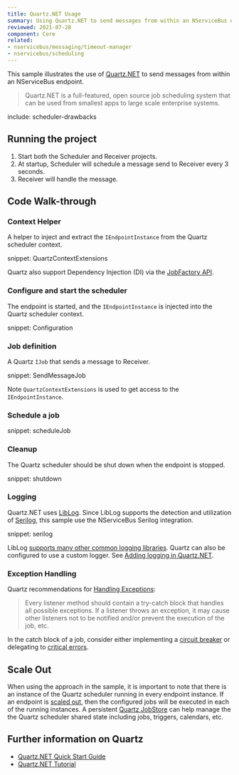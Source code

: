 ```yaml
---
title: Quartz.NET Usage
summary: Using Quartz.NET to send messages from within an NServiceBus endpoint.
reviewed: 2021-07-28
component: Core
related:
- nservicebus/messaging/timeout-manager
- nservicebus/scheduling
---
```


This sample illustrates the use of [Quartz.NET](https://www.quartz-scheduler.net/) to send messages from within an NServiceBus endpoint.

> Quartz.NET is a full-featured, open source job scheduling system that can be used from smallest apps to large scale enterprise systems.


include: scheduler-drawbacks


## Running the project

 1. Start both the Scheduler and Receiver projects.
 1. At startup, Scheduler will schedule a message send to Receiver every 3 seconds.
 1. Receiver will handle the message.


## Code Walk-through


### Context Helper

A helper to inject and extract the `IEndpointInstance` from the Quartz scheduler context.

snippet: QuartzContextExtensions

Quartz also support Dependency Injection (DI) via the [JobFactory API](https://www.quartz-scheduler.net/documentation/quartz-2.x/tutorial/miscellaneous-features.html).


### Configure and start the scheduler

The endpoint is started, and the `IEndpointInstance` is injected into the Quartz scheduler context.

snippet: Configuration


### Job definition

A Quartz `IJob` that sends a message to Receiver.

snippet: SendMessageJob

Note `QuartzContextExtensions` is used to get access to the `IEndpointInstance`.


### Schedule a job

snippet: scheduleJob


### Cleanup

The Quartz scheduler should be shut down when the endpoint is stopped.

snippet: shutdown


### Logging

Quartz.NET uses [LibLog](https://github.com/damianh/LibLog). Since LibLog supports the detection and utilization of [Serilog](https://serilog.net/), this sample use the NServiceBus Serilog integration.

snippet: serilog

LibLog [supports many other common logging libraries](https://github.com/damianh/LibLog/wiki#transparent-logging-support). Quartz can also be configured to use a custom logger. See [Adding logging in Quartz.NET](https://www.quartz-scheduler.net/documentation/quartz-3.x/quick-start.html#adding-logging).


### Exception Handling

Quartz recommendations for [Handling Exceptions](https://www.quartz-scheduler.net/documentation/best-practices.html#throwing-exceptions):

> Every listener method should contain a try-catch block that handles all possible exceptions. If a listener throws an exception, it may cause other listeners not to be notified and/or prevent the execution of the job, etc.

In the catch block of a job, consider either implementing a [circuit breaker](https://en.wikipedia.org/wiki/Circuit_breaker_design_pattern) or delegating to [critical errors](/nservicebus/hosting/critical-errors.md).


## Scale Out

When using the approach in the sample, it is important to note that there is an instance of the Quartz scheduler running in every endpoint instance. If an endpoint is [scaled out](/nservicebus/scaling.md), then the configured jobs will be executed in each of the running instances. A persistent [Quartz JobStore](https://www.quartz-scheduler.net/documentation/quartz-3.x/tutorial/job-stores.html) can help manage the the Quartz scheduler shared state including jobs, triggers, calendars, etc.


## Further information on Quartz

 * [Quartz.NET Quick Start Guide](https://www.quartz-scheduler.net/documentation/quartz-3.x/quick-start.html)
 * [Quartz.NET Tutorial](https://www.quartz-scheduler.net/documentation/quartz-3.x/tutorial/index.html)
